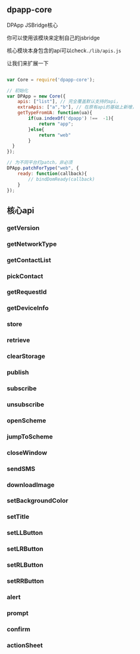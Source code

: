 ## dpapp-core

DPApp JSBridge核心

你可以使用该模块来定制自己的jsbridge

核心模块本身包含的api可以check`./lib/apis.js`

让我们来扩展一下

```javascript

var Core = require('dpapp-core');

// 初始化
var DPApp = new Core({
	apis: ["list"], // 完全覆盖默认支持的api，
	extraApis: ["a","b"], // 在原有api的基础上新增，
	getTypeFromUA: function(ua){
		if(ua.indexOf('dpapp') !==  -1){
			return "app";
		}else{
			return "web"
		}
  }
});

// 为不同平台打patch，非必须
DPApp.patchForType("web", {
	ready: function(callback){
		// bindDomReady(callback)
	}
});

```

## 核心api

### getVersion
### getNetworkType
### getContactList
### pickContact
### getRequestId
### getDeviceInfo

### store
### retrieve
### clearStorage

### publish
### subscribe
### unsubscribe

### openScheme
### jumpToScheme
### closeWindow

### sendSMS
### downloadImage

### setBackgroundColor
### setTitle
### setLLButton
### setLRButton
### setRLButton
### setRRButton

### alert
### prompt
### confirm
### actionSheet
